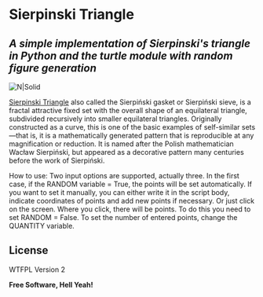 # Sierpinski Triangle
## _A simple implementation of Sierpinski's triangle in Python and the turtle module with random figure generation_

![N|Solid](https://raw.githubusercontent.com/di2mot/Sierpinski-Triangle/main/Sierpi%C5%84ski_triangle.png)


[Sierpinski Triangle](https://en.wikipedia.org/wiki/Sierpi%C5%84ski_triangle "Wikipedia") also called the Sierpiński gasket or Sierpiński sieve, is a fractal attractive fixed set with the overall shape of an equilateral triangle, subdivided recursively into smaller equilateral triangles. Originally constructed as a curve, this is one of the basic examples of self-similar sets—that is, it is a mathematically generated pattern that is reproducible at any magnification or reduction. It is named after the Polish mathematician Wacław Sierpiński, but appeared as a decorative pattern many centuries before the work of Sierpiński.


How to use:
Two input options are supported, actually three. In the first case, if the RANDOM variable = True, the points will be set automatically.
If you want to set it manually, you can either write it in the script body, indicate coordinates of points and add new points if necessary. 
Or just click on the screen. Where you click, there will be points. To do this you need to set RANDOM = False.
To set the number of entered points, change the QUANTITY variable.

## License

WTFPL Version 2

**Free Software, Hell Yeah!**
